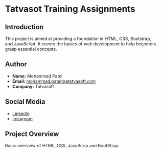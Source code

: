 # Tatvasot Training Assignments

## Introduction
This project is aimed at providing a foundation in HTML, CSS, Bootstrap, and JavaScript. It covers the basics of web development to help beginners grasp essential concepts.

## Author
- **Name:** Mohammad Patel
- **Email:** mohammad.patel@etatvasoft.com
- **Company:** Tatvasoft

## Social Media
- [LinkedIn](https://www.linkedin.com/in/mohammadpatel176)
- [Instagram](https://www.instagram.com/patelmohammad176/)

## Project Overview
Basic overview of HTML, CSS, JavaScrip and BootStrap.
